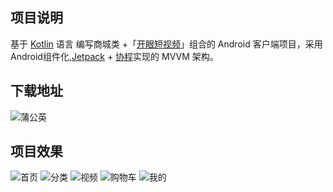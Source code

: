 ## 项目说明

基于 [Kotlin][1] 语言 编写商城类 +「[开眼短视频][2]」组合的 Android 客户端项目，采用 Android组件化,[Jetpack][3] + [协程][4]实现的 MVVM
架构。

## 下载地址

![蒲公英](pic/QRCode.png)

## 项目效果

![首页](pic/首页.jpeg)
![分类](pic/分类.jpeg)
![视频](pic/视频.jpeg)
![购物车](pic/购物车.jpeg)
![我的](pic/我的.jpeg)


[1]:https://kotlinlang.org

[2]:https://www.kaiyanapp.com

[3]:https://developer.android.com/jetpack

[4]:https://github.com/Kotlin/kotlinx.coroutines
